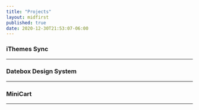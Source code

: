 ```yaml
---
title: "Projects"
layout: midfirst
published: true
date: 2020-12-30T21:53:07-06:00
---
```


### iThemes Sync

---

### Datebox Design System

---

### MiniCart

---
